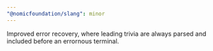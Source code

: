 ```yaml
---
"@nomicfoundation/slang": minor
---
```


Improved error recovery, where leading trivia are always parsed and included before an errornous terminal.
